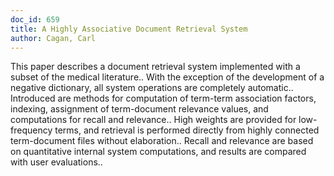 ```yaml
---
doc_id: 659
title: A Highly Associative Document Retrieval System
author: Cagan, Carl
---
```


This paper describes a document retrieval system implemented with a subset of 
the medical literature.. With the exception of the development of a negative
dictionary, all system operations are completely automatic.. Introduced are
methods for computation of term-term association factors, indexing, assignment
of term-document relevance values, and computations for recall and relevance..
High weights are provided for low-frequency terms, and retrieval is performed 
directly from highly connected term-document files without elaboration.. Recall 
and relevance are based on quantitative internal system computations, and 
results are compared with user evaluations..